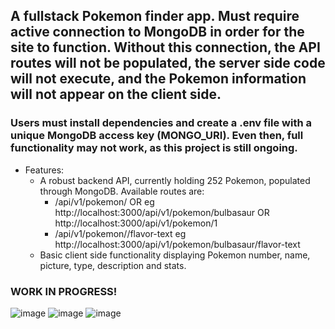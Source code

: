## A fullstack Pokemon finder app. Must require active connection to MongoDB in order for the site to function. Without this connection, the API routes will not be populated, the server side code will not execute, and the Pokemon information will not appear on the client side.
### Users must install dependencies and create a .env file with a unique MongoDB access key (MONGO_URI). Even then, full functionality may not work, as this project is still ongoing.

- Features:
  - A robust backend API, currently holding 252 Pokemon, populated through MongoDB. Available routes are:
    - /api/v1/pokemon/<pokemonName> OR <pokemonID> eg http://localhost:3000/api/v1/pokemon/bulbasaur OR http://localhost:3000/api/v1/pokemon/1
    - /api/v1/pokemon/<pokemonName>/flavor-text eg http://localhost:3000/api/v1/pokemon/bulbasaur/flavor-text
  - Basic client side functionality displaying Pokemon number, name, picture, type, description and stats.

### WORK IN PROGRESS!

![image](https://github.com/AdrianRegister/node-dex/assets/92818149/f01eff1a-5757-4894-8b9d-c31a72960f41)
![image](https://github.com/AdrianRegister/node-dex/assets/92818149/9480e1a1-ca38-42ff-b552-e5955c07d31a)
![image](https://github.com/AdrianRegister/node-dex/assets/92818149/85a9400f-542a-4967-8163-abf7b0e4ca90)

      
